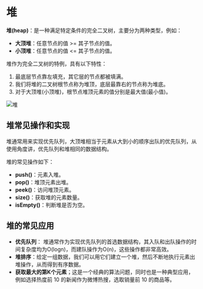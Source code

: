 # 堆
**堆(heap)**：是一种满足特定条件的完全二叉树，主要分为两种类型，例如：
* **大顶堆**：任意节点的值 >= 其子节点的值。 
* **小顶堆**：任意节点的值 <= 其子节点的值。

堆作为完全二叉树的特例，具有以下特性：
1. 最底层节点靠左填充，其它层的节点都被填满。
2. 我们将堆的二叉树根节点称为堆顶，底层最靠右的节点称为堆底。
3. 对于大顶堆(小顶堆)，根节点堆顶元素的值分别是最大值(最小值)。

![堆](https://www.hello-algo.com/chapter_heap/heap.assets/min_heap_and_max_heap.png)

## 堆常见操作和实现

堆通常用来实现优先队列，大顶堆相当于元素从大到小的顺序出队的优先队列，从使用角度讲，优先队列和堆相同的数据结构。

堆的常见操作如下：
* **push()**：元素入堆。 
* **pop()**：堆顶元素出堆。 
* **peek()**：访问堆顶元素。 
* **size()**：获取堆的元素数量。 
* **isEmpty()**：判断堆是否为空。 

## 堆的常见应用
* **优先队列**： 堆通常作为实现优先队列的首选数据结构，其入队和出队操作的时间复杂度均为O(logn)，而建队操作为O(n)，这些操作都非常高效。
* **堆排序**：给定一组数据，我们可以用它们建立一个堆，然后不断地执行元素出堆操作，从而得到有序数据。
* **获取最大的第K个元素**；这是一个经典的算法问题，同时也是一种典型应用，例如选择热度前 10 的新闻作为微博热搜，选取销量前 10 的商品等。